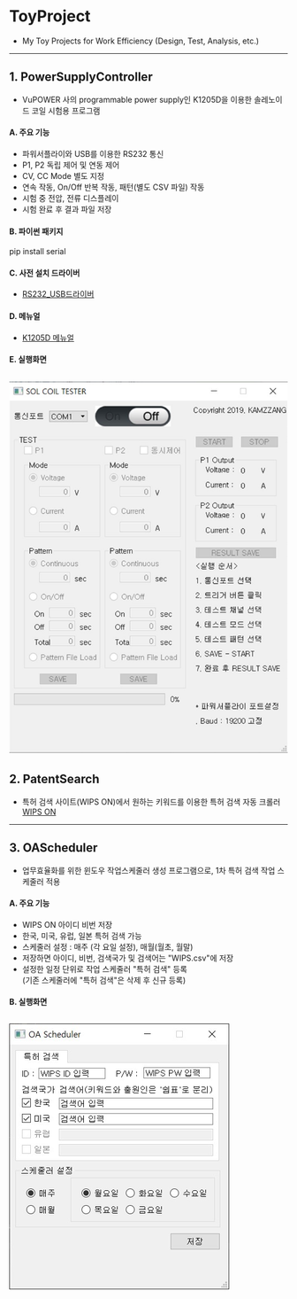 # ToyProject
* My Toy Projects for Work Efficiency (Design, Test, Analysis, etc.)  
------

## 1. PowerSupplyController
* VuPOWER 사의 programmable power supply인 K1205D을 이용한 솔레노이드 코일 시험용 프로그램  

#### A. 주요 기능
* 파워서플라이와 USB를 이용한 RS232 통신
* P1, P2 독립 제어 및 연동 제어
* CV, CC Mode 별도 지정
* 연속 작동, On/Off 반복 작동, 패턴(별도 CSV 파일) 작동
* 시험 중 전압, 전류 디스플레이
* 시험 완료 후 결과 파일 저장

#### B. 파이썬 패키지
pip install serial

#### C. 사전 설치 드라이버
* [RS232_USB드라이버](http://www.vupower.com/sub.php?page=demo.php)

#### D. 메뉴얼
* [K1205D 메뉴얼](http://www.vupower.com/download/K_USB_Manual_Korea_Ver3.2.pdf)

#### E. 실행화면
![image](./PowerSupplyController/PowerSupplyController.jpg)
------


## 2. PatentSearch
* 특허 검색 사이트(WIPS ON)에서 원하는 키워드를 이용한 특허 검색 자동 크롤러  
[WIPS ON](https://www.wipson.com/service/mai/main.wips)  
------


## 3. OAScheduler
* 업무효율화를 위한 윈도우 작업스케줄러 생성 프로그램으로, 1차 특허 검색 작업 스케줄러 적용  

#### A. 주요 기능
* WIPS ON 아이디 비번 저장
* 한국, 미국, 유럽, 일본 특허 검색 가능
* 스케줄러 설정 : 매주 (각 요일 설정), 매월(월초, 월말)
* 저장하면 아이디, 비번, 검색국가 및 검색어는 "WIPS.csv"에 저장
* 설정한 일정 단위로 작업 스케줄러 "특허 검색" 등록  
  (기존 스케줄러에 "특허 검색"은 삭제 후 신규 등록)
  
#### B. 실행화면
![image](./OAScheduler/OAScheduler_screenshot.jpg)
------
